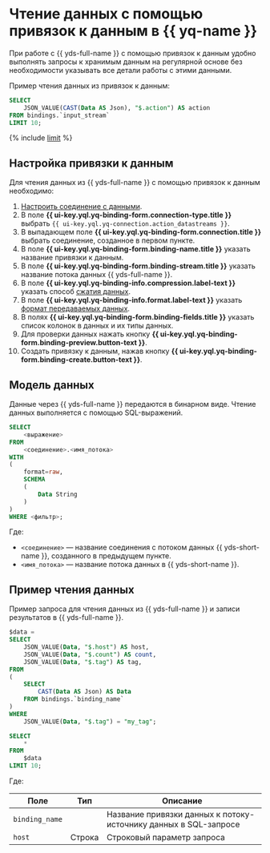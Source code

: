 # Чтение данных с помощью привязок к данным в {{ yq-name }}

При работе с {{ yds-full-name }} с помощью привязок к данным удобно выполнять запросы к хранимым данным на регулярной основе без необходимости указывать все детали работы с этими данными.

Пример чтения данных из привязок к данным:

```sql
SELECT
    JSON_VALUE(CAST(Data AS Json), "$.action") AS action
FROM bindings.`input_stream`
LIMIT 10;
```

{% include [limit](../_includes/select-limit.md) %}

## Настройка привязки к данным

Для чтения данных из {{ yds-full-name }} c помощью привязок к данным необходимо:

1. [Настроить соединение с данными](./data-streams.md#create_connection).
1. В поле **{{ ui-key.yql.yq-binding-form.connection-type.title }}** выбрать `{{ ui-key.yql.yq-connection.action_datastreams }}`.
1. В выпадающем поле **{{ ui-key.yql.yq-binding-form.connection.title }}** выбрать соединение, созданное в первом пункте.
1. В поле **{{ ui-key.yql.yq-binding-form.binding-name.title }}** указать название привязки к данным.
1. В поле **{{ ui-key.yql.yq-binding-form.binding-stream.title }}** указать название потока данных {{ yds-full-name }}.
1. В поле **{{ ui-key.yql.yq-binding-info.compression.label-text }}** указать способ [сжатия данных](formats.md#compression).
1. В поле **{{ ui-key.yql.yq-binding-info.format.label-text }}** указать [формат передаваемых данных](formats.md#formats).
1. В полях **{{ ui-key.yql.yq-binding-form.binding-fields.title }}** указать список колонок в данных и их типы данных.
1. Для проверки данных нажать кнопку **{{ ui-key.yql.yq-binding-form.binding-preview.button-text }}**.
1. Создать привязку к данным, нажав кнопку **{{ ui-key.yql.yq-binding-form.binding-create.button-text }}**.

## Модель данных

Данные через {{ yds-full-name }} передаются в бинарном виде. Чтение данных выполняется с помощью SQL-выражений. 

```sql
SELECT 
    <выражение> 
FROM 
    <соединение>.<имя_потока>
WITH
(
    format=raw,
    SCHEMA 
    (
        Data String
    )
)
WHERE <фильтр>;
```

Где:

- `<соединение>` — название соединения с потоком данных {{ yds-short-name }}, созданного в предыдущем пункте.
- `<имя_потока>` — название потока данных в {{ yds-short-name }}.

## Пример чтения данных

Пример запроса для чтения данных из {{ yds-full-name }} и записи результатов в {{ yds-full-name }}.

```sql
$data = 
SELECT 
    JSON_VALUE(Data, "$.host") AS host,
    JSON_VALUE(Data, "$.count") AS count,
    JSON_VALUE(Data, "$.tag") AS tag,    
FROM 
(
    SELECT
        CAST(Data AS Json) AS Data
    FROM bindings.`binding_name`
)
WHERE 
    JSON_VALUE(Data, "$.tag") = "my_tag";

SELECT 
    * 
FROM 
    $data
LIMIT 10;    
```

Где:

|Поле|Тип|Описание|
|--|---|---|
|`binding_name`| |Название привязки данных к потоку-источнику данных в SQL-запросе|
|`host`|Строка|Строковый параметр запроса|
